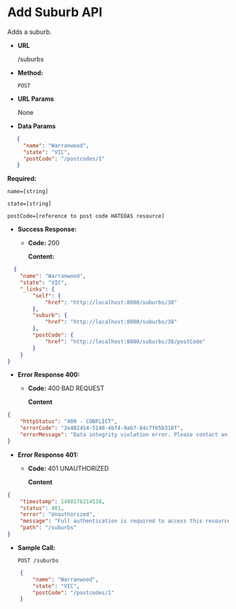 # Add Suburb API

Adds a suburb.

* **URL**

  /suburbs

* **Method:**

  `POST`

*  **URL Params**

   None 
   
* **Data Params**

```json
   {
     "name": "Warranwood",
     "state": "VIC",
     "postCode": "/postcodes/1"
   }
```
  
  **Required:**

  `name=[string]`
  
  `state=[string]`
  
  `postCode=[reference to post code HATEOAS resource]`
  

* **Success Response:**
  * **Code:** 200
  
    **Content:** 
    
```json
  {
    "name": "Warranwood",
    "state": "VIC",
    "_links": {
        "self": {
            "href": "http://localhost:8080/suburbs/38"
        },
        "suburb": {
            "href": "http://localhost:8080/suburbs/38"
        },
        "postCode": {
            "href": "http://localhost:8080/suburbs/38/postCode"
        }
    }
}
```
 
* **Error Response 400:**
  
  * **Code:** 400 BAD REQUEST

    **Content**
```json    
{
    "httpStatus": "409 - CONFLICT",
    "errorCode": "2e482454-5148-4bf4-9ab7-84c7f65b318f",
    "errorMessage": "Data integrity violation error. Please contact an administrator and quote '2e482454-5148-4bf4-9ab7-84c7f65b318f'"
}
```


* **Error Response 401:**
  
  * **Code:** 401 UNAUTHORIZED

    **Content**
```json
{
    "timestamp": 1498176214518,
    "status": 401,
    "error": "Unauthorized",
    "message": "Full authentication is required to access this resource",
    "path": "/suburbs"
}   
```


* **Sample Call:**
    
    ```
    POST /suburbs
    ```
   
```json
    {
 		"name": "Warranwood",
  		"state": "VIC",
  		"postCode": "/postcodes/1"
    }
```
